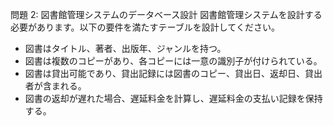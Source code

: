 問題 2: 図書館管理システムのデータベース設計
図書館管理システムを設計する必要があります。以下の要件を満たすテーブルを設計してください。

- 図書はタイトル、著者、出版年、ジャンルを持つ。
- 図書は複数のコピーがあり、各コピーには一意の識別子が付けられている。
- 図書は貸出可能であり、貸出記録には図書のコピー、貸出日、返却日、貸出者が含まれる。
- 図書の返却が遅れた場合、遅延料金を計算し、遅延料金の支払い記録を保持する。